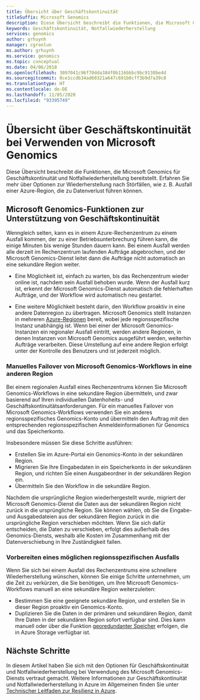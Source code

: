 ```yaml
---
title: Übersicht über Geschäftskontinuität
titleSuffix: Microsoft Genomics
description: Diese Übersicht beschreibt die Funktionen, die Microsoft Genomics für Geschäftskontinuität und Notfallwiederherstellung bereitstellt.
keywords: Geschäftskontinuität, Notfallwiederherstellung
services: genomics
author: grhuynh
manager: cgronlun
ms.author: grhuynh
ms.service: genomics
ms.topic: conceptual
ms.date: 04/06/2018
ms.openlocfilehash: 3097041c96f70dda384f0b116bbbc9bc9130be4d
ms.sourcegitcommit: 0ce1ccdb34ad60321a647c691b0cff3b9d7a39c8
ms.translationtype: HT
ms.contentlocale: de-DE
ms.lasthandoff: 11/05/2020
ms.locfileid: "93395749"
---
```

# <a name="overview-of-business-continuity-with-microsoft-genomics"></a>Übersicht über Geschäftskontinuität bei Verwenden von Microsoft Genomics
Diese Übersicht beschreibt die Funktionen, die Microsoft Genomics für Geschäftskontinuität und Notfallwiederherstellung bereitstellt. Erfahren Sie mehr über Optionen zur Wiederherstellung nach Störfällen, wie z. B. Ausfall einer Azure-Region, die zu Datenverlust führen können. 


## <a name="microsoft-genomics-features-that-support-business-continuity"></a>Microsoft Genomics-Funktionen zur Unterstützung von Geschäftskontinuität 
Wenngleich selten, kann es in einem Azure-Rechenzentrum zu einem Ausfall kommen, der zu einer Betriebsunterbrechung führen kann, die einige Minuten bis wenige Stunden dauern kann. Bei einem Ausfall werden alle derzeit im Rechenzentrum laufenden Aufträge abgebrochen, und der Microsoft Genomics-Dienst leitet dann die Aufträge nicht automatisch an eine sekundäre Region weiter. 

* Eine Möglichkeit ist, einfach zu warten, bis das Rechenzentrum wieder online ist, nachdem sein Ausfall behoben wurde. Wenn der Ausfall kurz ist, erkennt der Microsoft Genomics-Dienst automatisch die fehlerhaften Aufträge, und der Workflow wird automatisch neu gestartet.

* Eine weitere Möglichkeit besteht darin, den Workflow proaktiv in eine andere Datenregion zu übertragen. Microsoft Genomics stellt Instanzen in mehreren [Azure-Regionen](https://azure.microsoft.com/regions/services/) bereit, wobei jede regionsspezifische Instanz unabhängig ist. Wenn bei einer der Microsoft Genomics-Instanzen ein regionaler Ausfall eintritt, werden andere Regionen, in denen Instanzen von Microsoft Genomics ausgeführt werden, weiterhin Aufträge verarbeiten. Diese Umstellung auf eine andere Region erfolgt unter der Kontrolle des Benutzers und ist jederzeit möglich.


### <a name="manually-failover-microsoft-genomics-workflows-to-another-region"></a>Manuelles Failover von Microsoft Genomics-Workflows in eine anderen Region
Bei einem regionalen Ausfall eines Rechenzentrums können Sie Microsoft Genomics-Workflows in eine sekundäre Region übermitteln, und zwar basierend auf Ihren individuellen Datenhoheits- und Geschäftskontinuitätsanforderungen. Für ein manuelles Failover von Microsoft Genomics-Workflows verwenden Sie ein anderes regionsspezifisches Genomics-Konto und übermitteln den Auftrag mit den entsprechenden regionsspezifischen Anmeldeinformationen für Genomics und das Speicherkonto.

Insbesondere müssen Sie diese Schritte ausführen:
* Erstellen Sie im Azure-Portal ein Genomics-Konto in der sekundären Region. 
* Migrieren Sie Ihre Eingabedaten in ein Speicherkonto in der sekundären Region, und richten Sie einen Ausgabeordner in der sekundären Region ein.
* Übermitteln Sie den Workflow in die sekundäre Region.

Nachdem die ursprüngliche Region wiederhergestellt wurde, migriert der Microsoft Genomics-Dienst die Daten aus der sekundären Region nicht zurück in die ursprüngliche Region. Sie können wählen, ob Sie die Eingabe- und Ausgabedateien aus der sekundären Region zurück in die ursprüngliche Region verschieben möchten.  Wenn Sie sich dafür entscheiden, die Daten zu verschieben, erfolgt dies außerhalb des Genomics-Diensts, weshalb alle Kosten im Zusammenhang mit der Datenverschiebung in Ihre Zuständigkeit fallen. 

### <a name="preparing-for-a-possible-region-specific-outage"></a>Vorbereiten eines möglichen regionsspezifischen Ausfalls
Wenn Sie sich bei einem Ausfall des Rechenzentrums eine schnellere Wiederherstellung wünschen, können Sie einige Schritte unternehmen, um die Zeit zu verkürzen, die Sie benötigen, um Ihre Microsoft Genomics-Workflows manuell an eine sekundäre Region weiterzuleiten:

* Bestimmen Sie eine geeignete sekundäre Region, und erstellen Sie in dieser Region proaktiv ein Genomics-Konto.
* Duplizieren Sie die Daten in der primären und sekundären Region, damit Ihre Daten in der sekundären Region sofort verfügbar sind. Dies kann manuell oder über die Funktion [georedundanter Speicher](../storage/common/storage-redundancy.md) erfolgen, die in Azure Storage verfügbar ist. 

## <a name="next-steps"></a>Nächste Schritte
In diesem Artikel haben Sie sich mit den Optionen für Geschäftskontinuität und Notfallwiederherstellung bei Verwendung des Microsoft Genomics-Diensts vertraut gemacht. Weitere Informationen zur Geschäftskontinuität und Notfallwiederherstellung in Azure im Allgemeinen finden Sie unter [Technischer Leitfaden zur Resilienz in Azure](/azure/architecture/resiliency/recovery-loss-azure-region).